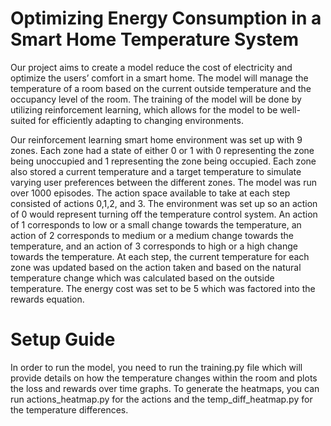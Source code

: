 # Optimizing Energy Consumption in a Smart Home Temperature System 
Our project aims to create a model reduce the cost of electricity and optimize the users’ comfort in a smart home. The model will manage the temperature of a room based on the current outside temperature and the occupancy level of the room. The training of the model will be done by utilizing reinforcement learning, which allows for the model to be well-suited for efficiently adapting to changing environments.

Our reinforcement learning smart home environment was set up with 9 zones. Each zone had a state of either 0 or 1 with 0 representing the zone being unoccupied and 1 representing the zone being occupied. Each zone also stored a current temperature and a target temperature to simulate varying user preferences between the different zones. The model was run over 1000 episodes. The action space available to take at each step consisted of actions 0,1,2, and 3. The environment was set up so an action of 0 would represent turning off the temperature control system. An action of 1 corresponds to low or a small change towards the temperature, an action of 2 corresponds to medium or a medium change towards the temperature, and an action of 3 corresponds to high or a high change towards the temperature. At each step, the current temperature for each zone was updated based on the action taken and based on the natural temperature change which was calculated based on the outside temperature. The energy cost was set to be 5 which was factored into the rewards equation.

# Setup Guide 
In order to run the model, you need to run the training.py file which will provide details on how the temperature changes within the room and plots the loss and rewards over time graphs. To generate the heatmaps, you can run actions_heatmap.py for the actions and the temp_diff_heatmap.py for the temperature differences. 

